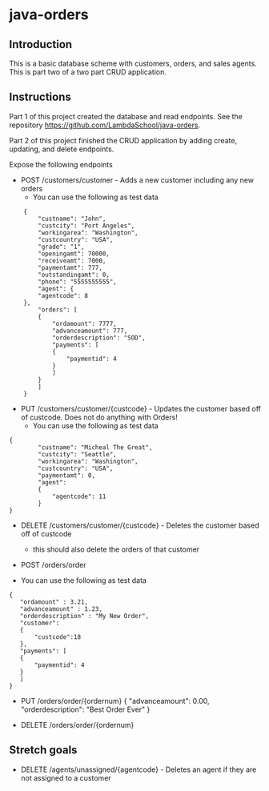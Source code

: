 # java-orders

## Introduction

This is a basic database scheme with customers, orders, and sales agents. This is part two of a two part CRUD application.

## Instructions

Part 1 of this project created the database and read endpoints. See the repository https://github.com/LambdaSchool/java-orders.  

Part 2 of this project finished the CRUD application by adding create, updating, and delete endpoints.  

Expose the following endpoints

* POST /customers/customer - Adds a new customer including any new orders
  * You can use the following as test data
  
```
    {
        "custname": "John",
        "custcity": "Port Angeles",
        "workingarea": "Washington",
        "custcountry": "USA",
        "grade": "1",
        "openingamt": 70000,
        "receiveamt": 7000,
        "paymentamt": 777,
        "outstandingamt": 0,
        "phone": "5555555555",
        "agent": {
        "agentcode": 8
    },
        "orders": [
        {
            "ordamount": 7777,
            "advanceamount": 777,
            "orderdescription": "SOD",
            "payments": [
            {
                "paymentid": 4
            }
            ]
        }
        ]
    }
```

* PUT /customers/customer/{custcode} - Updates the customer based off of custcode. Does not do anything with Orders!
  * You can use the following as test data
  
```
{
        "custname": "Micheal The Great",
        "custcity": "Seattle",
        "workingarea": "Washington",
        "custcountry": "USA",
        "paymentamt": 0,
        "agent": 
        {
            "agentcode": 11
        }
}
```

* DELETE /customers/customer/{custcode} - Deletes the customer based off of custcode
  * this should also delete the orders of that customer


* POST /orders/order
* You can use the following as test data
```
{
   "ordamount" : 3.21,
   "advanceamount" : 1.23,
   "orderdescription" : "My New Order",
   "customer":
   {
       "custcode":18
   },
   "payments": [
   {
       "paymentid": 4
   }
   ]
}
```


* PUT /orders/order/{ordernum}
{
   "advanceamount": 0.00,
   "orderdescription": "Best Order Ever"
}


* DELETE /orders/order/{ordernum}


## Stretch goals

* DELETE /agents/unassigned/{agentcode} - Deletes an agent if they are not assigned to a customer 

